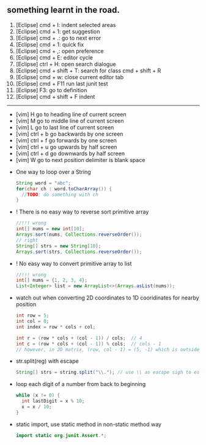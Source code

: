 ## something learnt in the road.

01. [Eclipse] cmd + I: indent selected areas
02. [Eclipse] cmd + 1: get suggestion 
03. [Eclipse] cmd + .: go to next error
04. [Eclipse] cmd + 1: quick fix
05. [Eclipse] cmd + ,: open preference
06. [Eclipse] cmd + E: editor cycle
07. [Eclipse] ctrl + H: open search dialogue
08. [Eclipse] cmd + shift + T: search for class
              cmd + shift + R
09. [Eclipse] cmd + w: close current editor tab              
10. [Eclipse] cmd + F11 run last junit test
11. [Eclipse] F3: go to definition
12. [Eclipse] cmd + shift + F indent
---------------------------------------------------
- [vim]  H  go to heading line of current screen
- [vim]  M  go to middle line of current screen
- [vim]  L  go to last line of current screen
- [vim]  ctrl + b  go backwards by one screen
- [vim]  ctrl + f  go forwards by one screen
- [vim]  ctrl + u  go upwards by half screen
- [vim]  ctrl + d  go downwards by half screen
- [vim]  W  go to next position delimiter is blank space

* One way to loop over a String
  ```java
  String word = "abc";
  for(char ch : word.toCharArray()) {
    //TODO: do something with ch
  }
  ```
  
* ! There is no easy way to reverse sort primitive array
  ```java
  //!!! wrong
  int[] nums = new int[10];
  Arrays.sort(nums, Collections.reverseOrder());
  // right
  String[] strs = new String[10];
  Arrays.sort(strs, Collections.reverseOrder());
  ```
  
* ! No easy way to convert primitive array to list  
  ```java
  //!!! wrong
  int[] nums = {1, 2, 3, 4};
  List<Integer> list = new ArrayList<>(Arrays.asList(nums));
  ```
  
* watch out when converting 2D coordinates to 1D cooridinates for nearby position
  ```java
  int row = 5;
  int col = 0;
  int index = row * cols + col;
  
  int r = (row * cols + (col - 1)) / cols;  // 4
  int c = (row * cols + (col - 1)) % cols;  // cols - 1
  // however, in 2D matrix, (row, col - 1) = (5, -1) which is outside of boundary
  ```

* str.split(reg) with escape
  ```java
  String[] strs = string.split("\\."); // use \\ as escape sigh to escape . 
  ```
* loop each digit of a number from back to beginning

  ```java
  while (x != 0) {
    int lastDigit = x % 10;
    x = x / 10;
  }
  ```
* static import, use static method in non-static method way
  ```java
  import static org.junit.Assert.*;
  ```
  
  